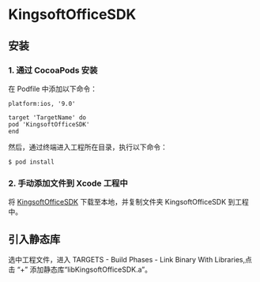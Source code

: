 # KingsoftOfficeSDK


## 安装

### 1. 通过 CocoaPods 安装
在 Podfile 中添加以下命令：
```
platform:ios, '9.0'

target 'TargetName' do
pod 'KingsoftOfficeSDK'
end
```   
然后，通过终端进入工程所在目录，执行以下命令：
```
$ pod install
```

### 2. 手动添加文件到 Xcode 工程中
将 [KingsoftOfficeSDK](https://github.com/liaohuanyu/KingsoftOfficeSDK/archive/master.zip) 下载至本地，并复制文件夹 KingsoftOfficeSDK 到工程中。


## 引入静态库   
选中工程文件，进入 TARGETS - Build Phases - Link Binary With Libraries,点击 “+” 添加静态库“libKingsoftOfficeSDK.a”。
